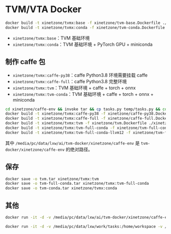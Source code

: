 # TVM/VTA Docker

```bash
docker build -t xinetzone/tvmx:base -f xinetzone/tvm-base.Dockerfile ./xinetzone --no-cache
docker build -t xinetzone/tvmx:conda -f xinetzone/tvm-conda.Dockerfile ./xinetzone --no-cache
```

- `xinetzone/tvmx:base`：TVM 基础环境
- `xinetzone/tvmx:conda`：TVM 基础环境 + PyTorch GPU + miniconda


## 制作 caffe 包

- `xinetzone/tvmx:caffe-py38`：caffe Python3.8 环境需要挂载 caffe
- `xinetzone/tvmx:caffe-full`：caffe Python3.8 完整环境
- `xinetzone/tvmx:tvm`：TVM 基础环境 + caffe + torch + onnx
- `xinetzone/tvmx:tvm-conda`：TVM 基础环境 + caffe + torch + onnx + miniconda

```bash
cd xinetzone/caffe-env && invoke tar && cp tasks.py temp/tasks.py && cd ../..
docker build -t xinetzone/tvmx:caffe-py38 -f xinetzone/caffe-py38.Dockerfile ./xinetzone --no-cache
docker build -t xinetzone/tvmx:caffe-full -f xinetzone/caffe-full.Dockerfile ./xinetzone --no-cache
docker build -t xinetzone/tvmx:tvm -f xinetzone/tvm.Dockerfile ./xinetzone --no-cache
docker build -t xinetzone/tvmx:tvm-full-conda -f xinetzone/tvm-full-conda.Dockerfile ./xinetzone --no-cache
docker build -t xinetzone/tvmx:tvm-full-conda-llvm12 -f xinetzone/tvm-full-conda-llvm.Dockerfile ./xinetzone --no-cache
```

其中 `/media/pc/data/lxw/ai/tvm-docker/xinetzone/caffe-env` 是 `tvm-docker/xinetzone/caffe-env` 的绝对路径。

## 保存

```bash
docker save -o tvm.tar xinetzone/tvmx:tvm
docker save -o tvm-full-conda.tar xinetzone/tvmx:tvm-full-conda
docker save -o tvm-conda.tar xinetzone/tvmx:conda
```

## 其他

```bash
docker run -it -d -v /media/pc/data/lxw/ai/tvm-docker/xinetzone/caffe-env:/data xinetzone/tvmx:ttvm
```

```bash
docker run -it -d -v /media/pc/data/lxw/work/tasks:/home/workspace -v /media/pc/data/lxw/home:/media/pc/data/lxw/home xinetzone/tvmx:tvm-full-conda-llvm12
```

